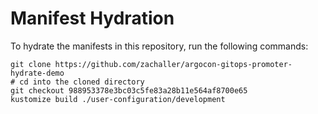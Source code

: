 # Manifest Hydration

To hydrate the manifests in this repository, run the following commands:

```shell
git clone https://github.com/zachaller/argocon-gitops-promoter-hydrate-demo
# cd into the cloned directory
git checkout 988953378e3bc03c5fe83a28b11e564af8700e65
kustomize build ./user-configuration/development
```
